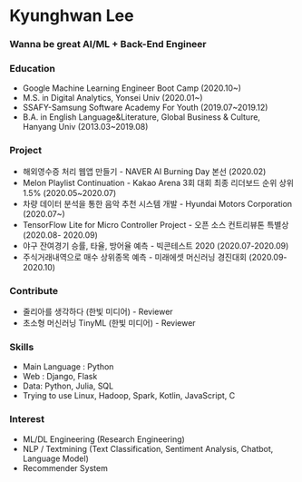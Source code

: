 # Kyunghwan Lee

### Wanna be great AI/ML + Back-End Engineer



### Education

- Google Machine Learning Engineer Boot Camp (2020.10~)
- M.S. in Digital Analytics, Yonsei Univ (2020.01~)
- SSAFY-Samsung Software Academy For Youth (2019.07~2019.12)
- B.A. in English Language&Literature, Global Business & Culture, Hanyang Univ (2013.03~2019.08)



### Project

- 해외영수증 처리 웹앱 만들기 - NAVER AI Burning Day 본선 (2020.02)
- Melon Playlist Continuation - Kakao Arena 3회 대회 최종 리더보드 순위 상위 1.5% (2020.05~2020.07)
- 차량 데이터 분석을 통한 음악 추천 시스템 개발 - Hyundai Motors Corporation (2020.07~)
- TensorFlow Lite for Micro Controller Project - 오픈 소스 컨트리뷰톤 특별상(2020.08- 2020.09)
- 야구 잔여경기 승률, 타율, 방어율 예측 - 빅콘테스트 2020 (2020.07-2020.09) 
- 주식거래내역으로 매수 상위종목 예측 - 미래에셋 머신러닝 경진대회 (2020.09-2020.10)



### Contribute

- 줄리아를 생각하다 (한빛 미디어) - Reviewer
- 초소형 머신러닝 TinyML (한빛 미디어) - Reviewer



### Skills

- Main Language : Python
- Web : Django, Flask
- Data: Python, Julia, SQL
- Trying to use Linux, Hadoop, Spark, Kotlin, JavaScript, C



### Interest

- ML/DL Engineering (Research Engineering)
- NLP / Textmining (Text Classification, Sentiment Analysis, Chatbot, Language Model)
- Recommender System